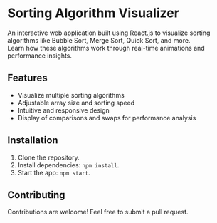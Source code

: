 # Sorting Algorithm Visualizer

An interactive web application built using React.js to visualize sorting algorithms like Bubble Sort, Merge Sort, Quick Sort, and more.  
Learn how these algorithms work through real-time animations and performance insights.

## Features
- Visualize multiple sorting algorithms
- Adjustable array size and sorting speed
- Intuitive and responsive design
- Display of comparisons and swaps for performance analysis

## Installation
1. Clone the repository.
2. Install dependencies: `npm install`.
3. Start the app: `npm start`.

## Contributing
Contributions are welcome! Feel free to submit a pull request.
